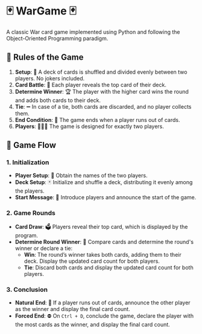 # 🃏 WarGame 🃏

A classic War card game implemented using Python and following the Object-Oriented Programming paradigm.

## 📜 Rules of the Game

1. **Setup**: 🎴 A deck of cards is shuffled and divided evenly between two players. No jokers included.
2. **Card Battle**: 🤺 Each player reveals the top card of their deck.
3. **Determine Winner**: 🏆 The player with the higher card wins the round and adds both cards to their deck.
4. **Tie**: ➖ In case of a tie, both cards are discarded, and no player collects them.
5. **End Condition**: 🏁 The game ends when a player runs out of cards.
6. **Players**: 🧑‍🤝‍🧑 The game is designed for exactly two players.

## 🔄 Game Flow

### 1. Initialization
- **Player Setup**: 👥 Obtain the names of the two players.
- **Deck Setup**: 🃏 Initialize and shuffle a deck, distributing it evenly among the players.
- **Start Message**: 🚦 Introduce players and announce the start of the game.

### 2. Game Rounds
- **Card Draw**: 🗳️ Players reveal their top card, which is displayed by the program.
- **Determine Round Winner**: 🥇 Compare cards and determine the round's winner or declare a tie:
  - **Win**: The round’s winner takes both cards, adding them to their deck. Display the updated card count for both players.
  - **Tie**: Discard both cards and display the updated card count for both players.

### 3. Conclusion
- **Natural End**: 🏅 If a player runs out of cards, announce the other player as the winner and display the final card count.
- **Forced End**: ⛔ On `Ctrl + D`, conclude the game, declare the player with the most cards as the winner, and display the final card count.





